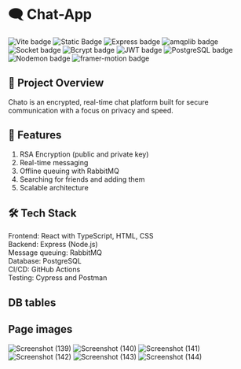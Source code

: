 # 🗨️ Chat-App
![Vite badge](https://img.shields.io/badge/Vite-5.4.10-orange)
![Static Badge](https://img.shields.io/badge/React-18.2.0-blue)
![Express badge](https://img.shields.io/badge/Express-4.19.2-green)
![amqplib badge](https://img.shields.io/badge/amqplib-0.10.4-purple)
![Socket badge](https://img.shields.io/badge/Socket-4.7.5-yellow)
![Bcrypt badge](https://img.shields.io/badge/Bcrypt-5.1.1-blue)
![JWT badge](https://img.shields.io/badge/JWT-9.0.2-purple)
![PostgreSQL badge](https://img.shields.io/badge/PostgreSQL-15.8.0-purple)
![Nodemon badge](https://img.shields.io/badge/Nodemon-3.1.4-yellow)
![framer-motion badge](https://img.shields.io/badge/framerMotion-11.5.4-brown)

## 🚀 Project Overview

Chato is an encrypted, real-time chat platform built for secure communication with a focus on privacy and speed.

## 📌 Features

1. RSA Encryption (public and private key)
2. Real-time messaging
3. Offline queuing with RabbitMQ
4. Searching for friends and adding them
5. Scalable architecture
    
## 🛠️ Tech Stack
Frontend:          React with TypeScript, HTML, CSS <br>
Backend:           Express (Node.js) <br>
Message queuing:   RabbitMQ <br>
Database:          PostgreSQL <br>
CI/CD:             GitHub Actions <br>
Testing:           Cypress and Postman <br>

## DB tables

## Page images
![Screenshot (139)](https://github.com/user-attachments/assets/a71e743b-23e7-4d88-83c3-0c8cf7409f94)
![Screenshot (140)](https://github.com/user-attachments/assets/18c20114-f669-4cb8-913c-4f15b5bac086)
![Screenshot (141)](https://github.com/user-attachments/assets/0490b7f8-f02c-46d6-853c-26a892f589b7)
![Screenshot (142)](https://github.com/user-attachments/assets/42d835ae-f716-4cae-8056-68ae4d4db8d8)
![Screenshot (143)](https://github.com/user-attachments/assets/8b8734a8-8d4d-4c78-8f90-fdb2a95ff346)
![Screenshot (144)](https://github.com/user-attachments/assets/112922b4-5a73-4499-bd92-f07986fd4f29)



